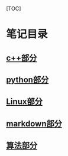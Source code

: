 
[TOC]

# 笔记目录  

## [c++部分](c++.md)

## [python部分](python.md)

## [Linux部分](Linux.md)
## [markdown部分](markdown.md)
## [算法部分](算法.md)